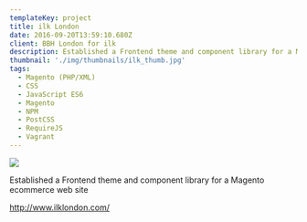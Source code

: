 ```yaml
---
templateKey: project
title: ilk London
date: 2016-09-20T13:59:10.680Z
client: BBH London for ilk
description: Established a Frontend theme and component library for a Magento ecommerce web site
thumbnail: './img/thumbnails/ilk_thumb.jpg'
tags:
  - Magento (PHP/XML)
  - CSS
  - JavaScript ES6
  - Magento
  - NPM
  - PostCSS
  - RequireJS
  - Vagrant
---
```


![](/img/ilk.jpg)

Established a Frontend theme and component library for a Magento ecommerce web
site

<http://www.ilklondon.com/>
